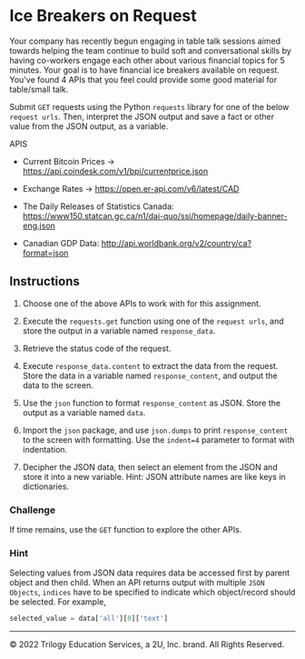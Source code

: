 # Ice Breakers on Request

Your company has recently begun engaging in table talk sessions aimed towards helping the team continue to build soft and conversational skills by having co-workers engage each other about various financial topics for 5 minutes. Your goal is to have financial ice breakers available on request. You've found 4 APIs that you feel could provide some good material for table/small talk.

Submit `GET` requests using the Python `requests` library for one of the below `request urls`. Then, interpret the JSON output and save a fact or other value from the JSON output, as a variable.

APIS

* Current Bitcoin Prices -> https://api.coindesk.com/v1/bpi/currentprice.json

* Exchange Rates ->  https://open.er-api.com/v6/latest/CAD

* The Daily Releases of Statistics Canada: <https://www150.statcan.gc.ca/n1/dai-quo/ssi/homepage/daily-banner-eng.json>

* Canadian GDP Data: <http://api.worldbank.org/v2/country/ca?format=json>

## Instructions

1. Choose one of the above APIs to work with for this assignment.

2. Execute the `requests.get` function using one of the `request urls`, and store the output in a variable named `response_data`.

3. Retrieve the status code of the request.

4. Execute `response_data.content` to extract the data from the request. Store the data in a variable named `response_content`, and output the data to the screen.

5. Use the `json` function to format `response_content` as JSON. Store the output as a variable named `data`.

6. Import the `json` package, and use `json.dumps` to print `response_content` to the screen with formatting. Use the `indent=4` parameter to format with indentation.

7. Decipher the JSON data, then select an element from the JSON and store it into a new variable. Hint: JSON attribute names are like keys in dictionaries.

### Challenge

If time remains, use the `GET` function to explore the other APIs.

### Hint

Selecting values from JSON data requires data be accessed first by parent object and then child. When an API returns output with multiple `JSON Objects`, `indices` have to be specified to indicate which object/record should be selected. For example,

  ```python
  selected_value = data['all'][0]['text']
  ```

---

© 2022 Trilogy Education Services, a 2U, Inc. brand. All Rights Reserved.
